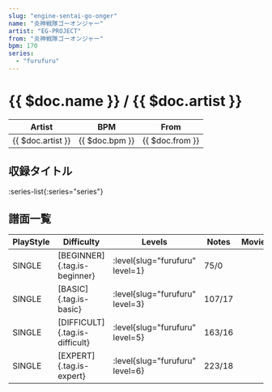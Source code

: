 ```yaml
---
slug: "engine-sentai-go-onger"
name: "炎神戦隊ゴーオンジャー"
artist: "EG-PROJECT"
from: "炎神戦隊ゴーオンジャー"
bpm: 170
series:
  - "furufuru"
---
```


# {{ $doc.name }} / {{ $doc.artist }}

|Artist|BPM|From|
|------|---|----|
|{{ $doc.artist }}|{{ $doc.bpm }}|{{ $doc.from }}|

## 収録タイトル

:series-list{:series="series"}

## 譜面一覧

|PlayStyle|Difficulty|Levels|Notes|Movie|
|---------|----------|------|-----|-----|
|SINGLE|[BEGINNER]{.tag.is-beginner}|<div class="field is-grouped is-grouped-multiline"> :level{slug="furufuru" level=1}</div>|75/0||
|SINGLE|[BASIC]{.tag.is-basic}|<div class="field is-grouped is-grouped-multiline"> :level{slug="furufuru" level=3}</div>|107/17||
|SINGLE|[DIFFICULT]{.tag.is-difficult}|<div class="field is-grouped is-grouped-multiline"> :level{slug="furufuru" level=5}</div>|163/16||
|SINGLE|[EXPERT]{.tag.is-expert}|<div class="field is-grouped is-grouped-multiline"> :level{slug="furufuru" level=6}</div>|223/18||
